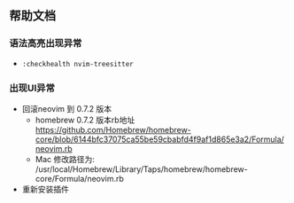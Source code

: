 ## 帮助文档

### 语法高亮出现异常
- ```:checkhealth nvim-treesitter```

### 出现UI异常
- 回滚neovim 到 0.7.2 版本
	- homebrew 0.7.2 版本rb地址
		https://github.com/Homebrew/homebrew-core/blob/6144bfc37075ca55be59cbabfd4f9af1d865e3a2/Formula/neovim.rb
	- Mac 修改路径为: 
		/usr/local/Homebrew/Library/Taps/homebrew/homebrew-core/Formula/neovim.rb
- 重新安装插件
